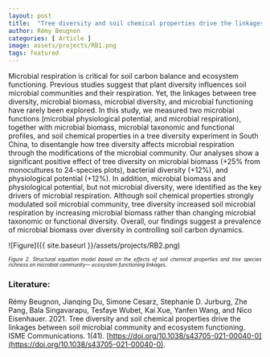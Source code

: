 ```yaml
---
layout: post
title:  "Tree diversity and soil chemical properties drive the linkages between soil microbial community and ecosystem functioning"
author: Rémy Beugnon
categories: [ Article ]
image: assets/projects/RB1.png
tags: featured
---
```


Microbial respiration is critical for soil carbon balance and ecosystem functioning. Previous studies suggest that plant diversity influences soil microbial communities and their respiration. Yet, the linkages between tree diversity, microbial biomass, microbial diversity, and microbial functioning have rarely been explored. In this study, we measured two microbial functions (microbial physiological potential, and microbial respiration), together with microbial biomass, microbial taxonomic and functional profiles, and soil chemical properties in a tree diversity experiment in South China, to disentangle how tree diversity affects microbial respiration through the modifications of the microbial community. Our analyses show a significant positive effect of tree diversity on microbial biomass (+25% from monocultures to 24-species plots), bacterial diversity (+12%), and physiological potential (+12%). In addition, microbial biomass and physiological potential, but not microbial diversity, were identified as the key drivers of microbial respiration. Although soil chemical properties strongly modulated soil microbial community, tree diversity increased soil microbial respiration by increasing microbial biomass rather than changing microbial taxonomic or functional diversity. Overall, our findings suggest a prevalence of microbial biomass over diversity in controlling soil carbon dynamics.

![Figure]({{ site.baseurl }}/assets/projects/RB2.png)
<p style='text-align: justify;' ><span style="font-style: italic; font-size:70%">Figure 2. Structural equation model based on the effects of soil chemical properties and tree species richness on microbial community— ecosystem functioning linkages. 
</span></p>


### Literature:
Rémy Beugnon, Jianqing Du, Simone Cesarz, Stephanie D. Jurburg, Zhe Pang, Bala Singavarapu, Tesfaye Wubet, Kai Xue, Yanfen Wang, and Nico Eisenhauer. 2021. Tree diversity and soil chemical properties drive the linkages between soil microbial community and ecosystem functioning. ISME Communications. 1(41). [https://doi.org/10.1038/s43705-021-00040-0](https://doi.org/10.1038/s43705-021-00040-0).

